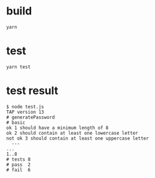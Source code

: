 # build

```
yarn
```

# test

```
yarn test
```

# test result

```
$ node test.js
TAP version 13
# generatePassword
# basic
ok 1 should have a minimum length of 8
ok 2 should contain at least one lowercase letter
not ok 3 should contain at least one uppercase letter
  ---
...
1..8
# tests 8
# pass  2
# fail  6
```
